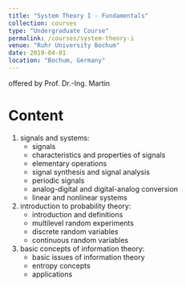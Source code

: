 ```yaml
---
title: "System Theory I - Fundamentals"
collection: courses
type: "Undergraduate Course"
permalink: /courses/system-theory-i
venue: "Ruhr University Bochum"
date: 2019-04-01
location: "Bochum, Germany"
---
```


offered by Prof. Dr.-Ing. Martin

Content
======

1. signals and systems:
   * signals
   * characteristics and properties of signals
   * elementary operations
   * signal synthesis and signal analysis
   * periodic signals
   * analog-digital and digital-analog conversion
   * linear and nonlinear systems
2. introduction to probability theory:
   * introduction and definitions
   * multilevel random experiments
   * discrete random variables
   * continuous random variables
3. basic concepts of information theory:
   * basic issues of information theory
   * entropy concepts
   * applications

